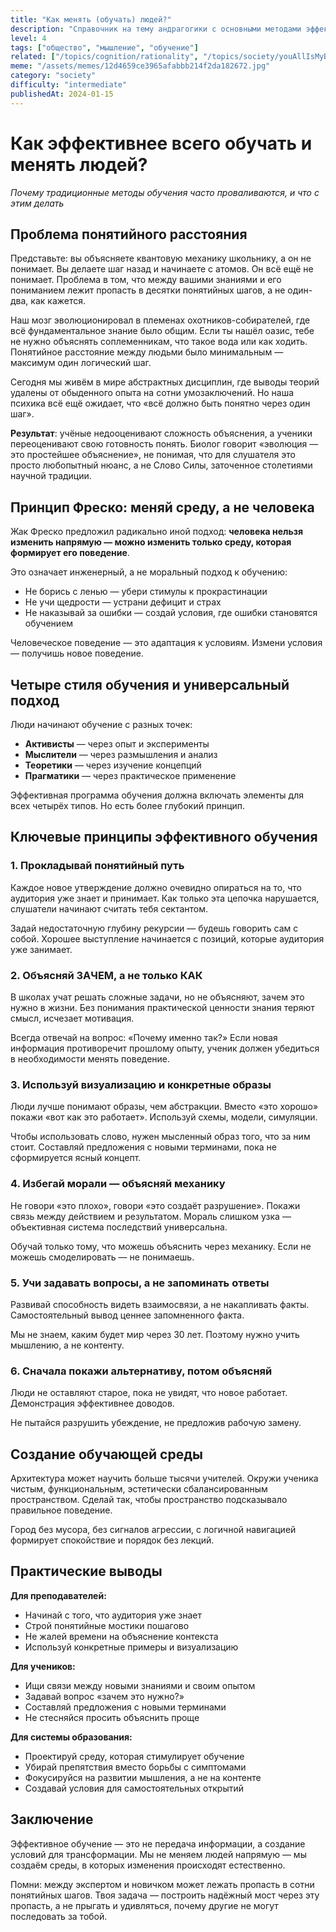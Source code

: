 ```yaml
---
title: "Как менять (обучать) людей?"
description: "Справочник на тему андрагогики с основными методами эффективного обучения."
level: 4
tags: ["общество", "мышление", "обучение"]
related: ["/topics/cognition/rationality", "/topics/society/youAllIsMyBusiness", "/topics/cognition/brain", "/topics/cognition/positive-transfer"]
meme: "/assets/memes/12d4659ce3965afabbb214f2da182672.jpg"
category: "society"
difficulty: "intermediate"
publishedAt: 2024-01-15
---
```



# Как эффективнее всего обучать и менять людей?

_Почему традиционные методы обучения часто проваливаются, и что с этим делать_

## Проблема понятийного расстояния

Представьте: вы объясняете квантовую механику школьнику, а он не понимает. Вы делаете шаг назад и начинаете с атомов. Он всё ещё не понимает. Проблема в том, что между вашими знаниями и его пониманием лежит пропасть в десятки понятийных шагов, а не один-два, как кажется.

Наш мозг эволюционировал в племенах охотников-собирателей, где всё фундаментальное знание было общим. Если ты нашёл оазис, тебе не нужно объяснять соплеменникам, что такое вода или как ходить. Понятийное расстояние между людьми было минимальным — максимум один логический шаг.

Сегодня мы живём в мире абстрактных дисциплин, где выводы теорий удалены от обыденного опыта на сотни умозаключений. Но наша психика всё ещё ожидает, что «всё должно быть понятно через один шаг».

**Результат**: учёные недооценивают сложность объяснения, а ученики переоценивают свою готовность понять. Биолог говорит «эволюция — это простейшее объяснение», не понимая, что для слушателя это просто любопытный нюанс, а не Слово Силы, заточенное столетиями научной традиции.

## Принцип Фреско: меняй среду, а не человека

Жак Фреско предложил радикально иной подход: **человека нельзя изменить напрямую — можно изменить только среду, которая формирует его поведение**.

Это означает инженерный, а не моральный подход к обучению:

- Не борись с ленью — убери стимулы к прокрастинации
- Не учи щедрости — устрани дефицит и страх
- Не наказывай за ошибки — создай условия, где ошибки становятся обучением

Человеческое поведение — это адаптация к условиям. Измени условия — получишь новое поведение.

## Четыре стиля обучения и универсальный подход

Люди начинают обучение с разных точек:

- **Активисты** — через опыт и эксперименты
- **Мыслители** — через размышления и анализ
- **Теоретики** — через изучение концепций
- **Прагматики** — через практическое применение

Эффективная программа обучения должна включать элементы для всех четырёх типов. Но есть более глубокий принцип.

## Ключевые принципы эффективного обучения

### 1. Прокладывай понятийный путь

Каждое новое утверждение должно очевидно опираться на то, что аудитория уже знает и принимает. Как только эта цепочка нарушается, слушатели начинают считать тебя сектантом.

Задай недостаточную глубину рекурсии — будешь говорить сам с собой. Хорошее выступление начинается с позиций, которые аудитория уже занимает.

### 2. Объясняй ЗАЧЕМ, а не только КАК

В школах учат решать сложные задачи, но не объясняют, зачем это нужно в жизни. Без понимания практической ценности знания теряют смысл, исчезает мотивация.

Всегда отвечай на вопрос: «Почему именно так?» Если новая информация противоречит прошлому опыту, ученик должен убедиться в необходимости менять поведение.

### 3. Используй визуализацию и конкретные образы

Люди лучше понимают образы, чем абстракции. Вместо «это хорошо» покажи «вот как это работает». Используй схемы, модели, симуляции.

Чтобы использовать слово, нужен мысленный образ того, что за ним стоит. Составляй предложения с новыми терминами, пока не сформируется ясный концепт.

### 4. Избегай морали — объясняй механику

Не говори «это плохо», говори «это создаёт разрушение». Покажи связь между действием и результатом. Мораль слишком узка — объективная система последствий универсальна.

Обучай только тому, что можешь объяснить через механику. Если не можешь смоделировать — не понимаешь.

### 5. Учи задавать вопросы, а не запоминать ответы

Развивай способность видеть взаимосвязи, а не накапливать факты. Самостоятельный вывод ценнее запомненного факта.

Мы не знаем, каким будет мир через 30 лет. Поэтому нужно учить мышлению, а не контенту.

### 6. Сначала покажи альтернативу, потом объясняй

Люди не оставляют старое, пока не увидят, что новое работает. Демонстрация эффективнее доводов.

Не пытайся разрушить убеждение, не предложив рабочую замену.

## Создание обучающей среды

Архитектура может научить больше тысячи учителей. Окружи ученика чистым, функциональным, эстетически сбалансированным пространством. Сделай так, чтобы пространство подсказывало правильное поведение.

Город без мусора, без сигналов агрессии, с логичной навигацией формирует спокойствие и порядок без лекций.

## Практические выводы

**Для преподавателей:**

- Начинай с того, что аудитория уже знает
- Строй понятийные мостики пошагово
- Не жалей времени на объяснение контекста
- Используй конкретные примеры и визуализацию

**Для учеников:**

- Ищи связи между новыми знаниями и своим опытом
- Задавай вопрос «зачем это нужно?»
- Составляй предложения с новыми терминами
- Не стесняйся просить объяснить проще

**Для системы образования:**

- Проектируй среду, которая стимулирует обучение
- Убирай препятствия вместо борьбы с симптомами
- Фокусируйся на развитии мышления, а не на контенте
- Создавай условия для самостоятельных открытий

## Заключение

Эффективное обучение — это не передача информации, а создание условий для трансформации. Мы не меняем людей напрямую — мы создаём среды, в которых изменения происходят естественно.

Помни: между экспертом и новичком может лежать пропасть в сотни понятийных шагов. Твоя задача — построить надёжный мост через эту пропасть, а не прыгать и удивляться, почему другие не могут последовать за тобой.